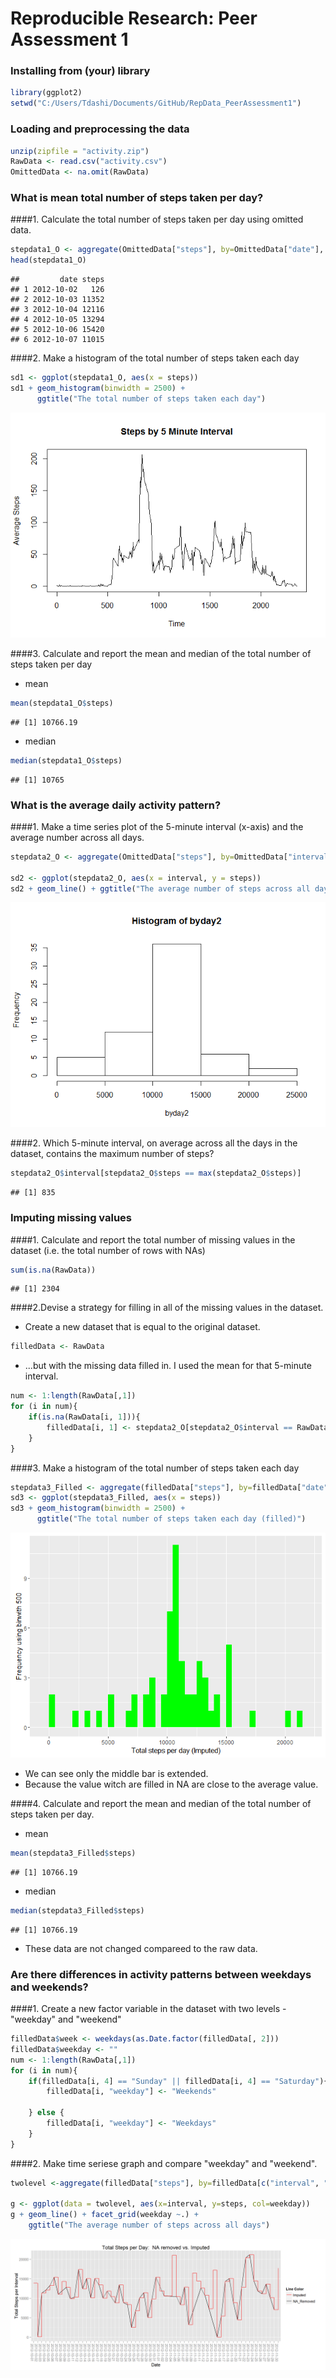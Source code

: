 # Reproducible Research: Peer Assessment 1
### Installing from (your) library

```r
library(ggplot2)
setwd("C:/Users/Tdashi/Documents/GitHub/RepData_PeerAssessment1")
```

### Loading and preprocessing the data

```r
unzip(zipfile = "activity.zip")
RawData <- read.csv("activity.csv")
OmittedData <- na.omit(RawData)
```

### What is mean total number of steps taken per day?
####1. Calculate the total number of steps taken per day using omitted data.

```r
stepdata1_O <- aggregate(OmittedData["steps"], by=OmittedData["date"], FUN=sum)
head(stepdata1_O)
```

```
##         date steps
## 1 2012-10-02   126
## 2 2012-10-03 11352
## 3 2012-10-04 12116
## 4 2012-10-05 13294
## 5 2012-10-06 15420
## 6 2012-10-07 11015
```

####2. Make a histogram of the total number of steps taken each day

```r
sd1 <- ggplot(stepdata1_O, aes(x = steps)) 
sd1 + geom_histogram(binwidth = 2500) +
      ggtitle("The total number of steps taken each day")
```

![](PA1_template_files/figure-html/unnamed-chunk-4-1.png) 

####3. Calculate and report the mean and median of the total number of steps taken per day
- mean

```r
mean(stepdata1_O$steps)
```

```
## [1] 10766.19
```
- median

```r
median(stepdata1_O$steps)
```

```
## [1] 10765
```



### What is the average daily activity pattern?

####1. Make a time series plot of the 5-minute interval (x-axis) and the average number across all days.

```r
stepdata2_O <- aggregate(OmittedData["steps"], by=OmittedData["interval"], FUN=mean)

sd2 <- ggplot(stepdata2_O, aes(x = interval, y = steps))
sd2 + geom_line() + ggtitle("The average number of steps across all days")
```

![](PA1_template_files/figure-html/unnamed-chunk-7-1.png) 

####2. Which 5-minute interval, on average across all the days in the dataset, contains the maximum number of steps?

```r
stepdata2_O$interval[stepdata2_O$steps == max(stepdata2_O$steps)]
```

```
## [1] 835
```

### Imputing missing values

####1. Calculate and report the total number of missing values in the dataset (i.e. the total number of rows with NAs)

```r
sum(is.na(RawData))
```

```
## [1] 2304
```

####2.Devise a strategy for filling in all of the missing values in the dataset. 

- Create a new dataset that is equal to the original dataset.

```r
filledData <- RawData
```
- ...but with the missing data filled in. I used the mean for that 5-minute interval.

```r
num <- 1:length(RawData[,1])
for (i in num){
    if(is.na(RawData[i, 1])){
        filledData[i, 1] <- stepdata2_O[stepdata2_O$interval == RawData[i,3], 2]
    }
}
```

####3. Make a histogram of the total number of steps taken each day

```r
stepdata3_Filled <- aggregate(filledData["steps"], by=filledData["date"], FUN=sum)
sd3 <- ggplot(stepdata3_Filled, aes(x = steps)) 
sd3 + geom_histogram(binwidth = 2500) +
      ggtitle("The total number of steps taken each day (filled)")
```

![](PA1_template_files/figure-html/unnamed-chunk-12-1.png) 
* We can see only the middle bar is extended.
* Because the value witch are filled in NA are close to the average value. 

####4. Calculate and report the mean and median of the total number of steps taken per day.
- mean

```r
mean(stepdata3_Filled$steps)
```

```
## [1] 10766.19
```
- median

```r
median(stepdata3_Filled$steps)
```

```
## [1] 10766.19
```
* These data are not changed compareed to the raw data.



### Are there differences in activity patterns between weekdays and weekends?
####1. Create a new factor variable in the dataset with two levels - "weekday" and "weekend"

```r
filledData$week <- weekdays(as.Date.factor(filledData[, 2]))
filledData$weekday <- ""
num <- 1:length(RawData[,1])
for (i in num){
    if(filledData[i, 4] == "Sunday" || filledData[i, 4] == "Saturday"){
        filledData[i, "weekday"] <- "Weekends"

    } else {
        filledData[i, "weekday"] <- "Weekdays"
    }
}
```


####2. Make time seriese graph and compare "weekday" and "weekend".

```r
twolevel <-aggregate(filledData["steps"], by=filledData[c("interval", "weekday")], FUN=mean)

g <- ggplot(data = twolevel, aes(x=interval, y=steps, col=weekday))
g + geom_line() + facet_grid(weekday ~.) +
    ggtitle("The average number of steps across all days")
```

![](PA1_template_files/figure-html/unnamed-chunk-16-1.png) 
